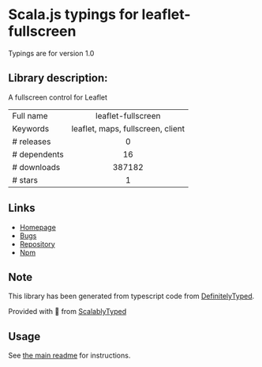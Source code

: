 
# Scala.js typings for leaflet-fullscreen

Typings are for version 1.0

## Library description:
A fullscreen control for Leaflet

|                    |                 |
| ------------------ | :-------------: |
| Full name          | leaflet-fullscreen |
| Keywords           | leaflet, maps, fullscreen, client |
| # releases         | 0 |
| # dependents       | 16 |
| # downloads        | 387182 |
| # stars            | 1 |

## Links
- [Homepage](https://github.com/Leaflet/Leaflet.fullscreen#readme)
- [Bugs](https://github.com/Leaflet/Leaflet.fullscreen/issues)
- [Repository](https://github.com/Leaflet/Leaflet.fullscreen)
- [Npm](https://www.npmjs.com/package/leaflet-fullscreen)
    


## Note
This library has been generated from typescript code from [DefinitelyTyped](https://definitelytyped.org).

Provided with :purple_heart: from [ScalablyTyped](https://github.com/oyvindberg/ScalablyTyped)

## Usage
See [the main readme](../../readme.md) for instructions.



